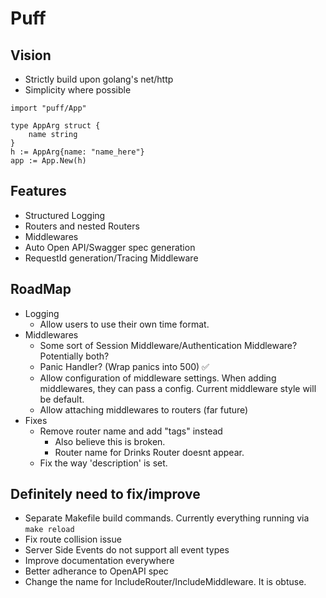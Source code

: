 # Puff

## Vision

- Strictly build upon golang's net/http
- Simplicity where possible

```golang
import "puff/App"

type AppArg struct {
    name string
}
h := AppArg{name: "name_here"}
app := App.New(h)

```

## Features

- Structured Logging
- Routers and nested Routers
- Middlewares
- Auto Open API/Swagger spec generation
- RequestId generation/Tracing Middleware

## RoadMap

- Logging
  - Allow users to use their own time format.
- Middlewares
  - Some sort of Session Middleware/Authentication Middleware? Potentially both?
  - Panic Handler? (Wrap panics into 500) ✅
  - Allow configuration of middleware settings. When adding middlewares, they can pass a config. Current middleware style will be default.
  - Allow attaching middlewares to routers (far future)
- Fixes
  - Remove router name and add "tags" instead
    - Also believe this is broken.
    - Router name for Drinks Router doesnt appear.
  - Fix the way 'description' is set.

## Definitely need to fix/improve

- Separate Makefile build commands. Currently everything running via `make reload`
- Fix route collision issue
- Server Side Events do not support all event types
- Improve documentation everywhere
- Better adherance to OpenAPI spec
- Change the name for IncludeRouter/IncludeMiddleware. It is obtuse.
